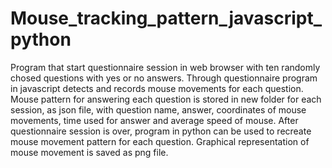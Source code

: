# Mouse_tracking_pattern_javascript_python

Program that start questionnaire session in web browser with ten randomly chosed questions with yes or no answers. 
Through questionnaire program in javascript detects and records mouse movements for each question. 
Mouse pattern for answering each question is stored in new folder for each session, as json file, with question name, answer, coordinates of mouse movements, 
time used for answer and average speed of mouse.
After questionnaire session is over, program in python can be used to recreate mouse movement pattern for each question. 
Graphical representation of mouse movement is saved as png file.
